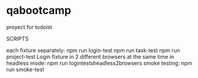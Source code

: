 # qabootcamp
proyect for todoist

SCRIPTS

each fixture separately:
    npm run login-test
    npm run task-test
    npm run project-test
Login fixture in 2 different browsers at the same time in headless mode:
    npm run logintestsheadless2browsers
smoke testing:
    npm run smoke-test

